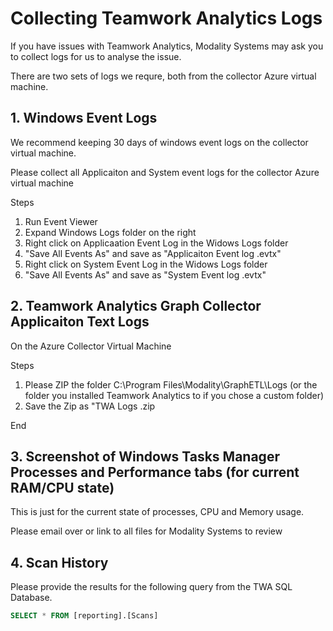 
# Collecting Teamwork Analytics Logs

If you have issues with Teamwork Analytics, Modality Systems may ask you to collect logs for us to analyse the issue.

There are two sets of logs we requre, both from the collector Azure virtual machine.

## 1. Windows Event Logs

We recommend keeping 30 days of windows event logs on the collector virtual machine.

Please collect all Applicaiton and System event logs for the collector Azure virtual machine

Steps
  1. Run Event Viewer
  2. Expand Windows Logs folder on the right
  3. Right click on Applicaation Event Log in the Widows Logs folder
  4. "Save All Events As" and save as "Applicaiton Event log <CustomerName> <date>.evtx"
  6. Right click on System Event Log in the Widows Logs folder
  7. "Save All Events As" and save as "System Event log <CustomerName> <date>.evtx"
  
 ## 2. Teamwork Analytics Graph Collector Applicaiton Text Logs

On the Azure Collector Virtual Machine

Steps
  1. Please ZIP the folder C:\Program Files\Modality\GraphETL\Logs (or the folder you installed Teamwork Analytics to if you chose a custom folder)
  2. Save the Zip as "TWA Logs <CustomerName> <Date>.zip
  
  End
  
 ## 3. Screenshot of Windows Tasks Manager Processes and Performance tabs (for current RAM/CPU state)
  
 This is just for the current state of processes, CPU and Memory usage.
  
 Please email over or link to all files for Modality Systems to review
 
 ## 4. Scan History
 
 Please provide the results for the following query from the TWA SQL Database.
 
 ```SQL
 SELECT * FROM [reporting].[Scans]
 ```
 
 
